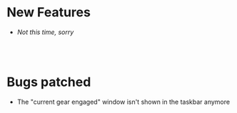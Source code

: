# New Features
- *Not this time, sorry*

<br/><br/>

# Bugs patched
- The "current gear engaged" window isn't shown in the taskbar anymore
